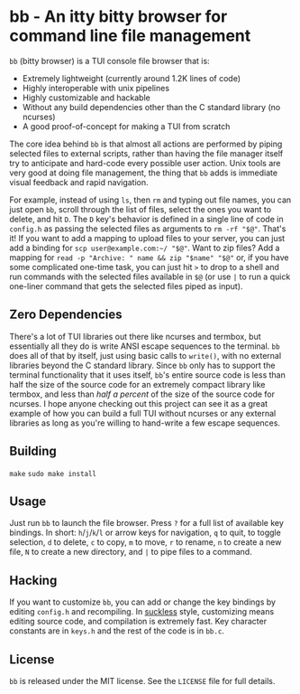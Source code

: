 # bb - An itty bitty browser for command line file management

`bb` (bitty browser) is a TUI console file browser that is:

- Extremely lightweight (currently around 1.2K lines of code)
- Highly interoperable with unix pipelines
- Highly customizable and hackable
- Without any build dependencies other than the C standard library (no ncurses)
- A good proof-of-concept for making a TUI from scratch

The core idea behind `bb` is that almost all actions are performed by piping
selected files to external scripts, rather than having the file manager itself
try to anticipate and hard-code every possible user action. Unix tools are very
good at doing file management, the thing that `bb` adds is immediate visual
feedback and rapid navigation.

For example, instead of using `ls`, then `rm` and typing out file names, you can
just open `bb`, scroll through the list of files, select the ones you want to
delete, and hit `D`. The `D` key's behavior is defined in a single line of code
in `config.h` as passing the selected files as arguments to `rm -rf "$@"`.
That's it! If you want to add a mapping to upload files to your server, you can
just add a binding for `scp user@example.com:~/ "$@"`. Want to zip files? Add
a mapping for `read -p "Archive: " name && zip "$name" "$@"` or, if you have
some complicated one-time task, you can just hit `>` to drop to a shell and run
commands with the selected files available in `$@` (or use `|` to run a quick
one-liner command that gets the selected files piped as input).

## Zero Dependencies

There's a lot of TUI libraries out there like ncurses and termbox, but
essentially all they do is write ANSI escape sequences to the terminal. `bb`
does all of that by itself, just using basic calls to `write()`, with no
external libraries beyond the C standard library. Since `bb` only has to
support the terminal functionality that it uses itself, `bb`'s entire source
code is less than half the size of the source code for an extremely compact
library like termbox, and less than *half a percent* of the size of the source
code for ncurses. I hope anyone checking out this project can see it as a great
example of how you can build a full TUI without ncurses or any external
libraries as long as you're willing to hand-write a few escape sequences.

## Building

`make`
`sudo make install`

## Usage

Just run `bb` to launch the file browser. Press `?` for a full list of
available key bindings. In short: `h`/`j`/`k`/`l` or arrow keys for navigation,
`q` to quit, <space> to toggle selection, `d` to delete, `c` to copy, `m` to
move, `r` to rename, `n` to create a new file, `N` to create a new directory,
and `|` to pipe files to a command.

## Hacking

If you want to customize `bb`, you can add or change the key bindings by
editing `config.h` and recompiling. In [suckless](https://suckless.org/) style,
customizing means editing source code, and compilation is extremely fast.
Key character constants are in `keys.h` and the rest of the code is in `bb.c`.

## License

`bb` is released under the MIT license. See the `LICENSE` file for full details.
